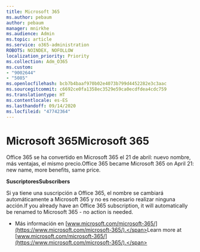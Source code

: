 ```yaml
---
title: Microsoft 365
ms.author: pebaum
author: pebaum
manager: mnirkhe
ms.audience: Admin
ms.topic: article
ms.service: o365-administration
ROBOTS: NOINDEX, NOFOLLOW
localization_priority: Priority
ms.collection: Adm_O365
ms.custom:
- "9002644"
- "5085"
ms.openlocfilehash: bcb7b4baaf970b02e4073b799d4452282e3c3aac
ms.sourcegitcommit: c6692ce0fa1358ec3529e59ca0ecdfdea4cdc759
ms.translationtype: HT
ms.contentlocale: es-ES
ms.lasthandoff: 09/14/2020
ms.locfileid: "47742364"
---
```

# <a name="microsoft-365"></a><span data-ttu-id="5f4f7-102">Microsoft 365</span><span class="sxs-lookup"><span data-stu-id="5f4f7-102">Microsoft 365</span></span>

<span data-ttu-id="5f4f7-103">Office 365 se ha convertido en Microsoft 365 el 21 de abril: nuevo nombre, más ventajas, el mismo precio.</span><span class="sxs-lookup"><span data-stu-id="5f4f7-103">Office 365 became Microsoft 365 on April 21: new name, more benefits, same price.</span></span>

<span data-ttu-id="5f4f7-104">**Suscriptores**</span><span class="sxs-lookup"><span data-stu-id="5f4f7-104">**Subscribers**</span></span>

<span data-ttu-id="5f4f7-105">Si ya tiene una suscripción a Office 365, el nombre se cambiará automáticamente a Microsoft 365 y no es necesario realizar ninguna acción.</span><span class="sxs-lookup"><span data-stu-id="5f4f7-105">If you already have an Office 365 subscription, it will automatically be renamed to Microsoft 365 - no action is needed.</span></span>

- <span data-ttu-id="5f4f7-106">Más información en [www.microsoft.com/microsoft-365/](https://www.microsoft.com/microsoft-365/).</span><span class="sxs-lookup"><span data-stu-id="5f4f7-106">Learn more at [www.microsoft.com/microsoft-365/](https://www.microsoft.com/microsoft-365/).</span></span>
